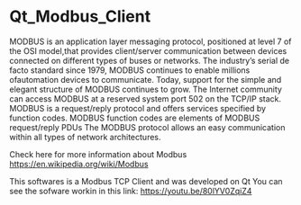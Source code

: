 # Qt_Modbus_Client
MODBUS is an application layer messaging protocol, positioned at level 7 of the OSI model,that provides client/server communication between devices connected on different types of
buses or networks.
The industry’s serial de facto standard since 1979, MODBUS continues to enable millions ofautomation devices to communicate. Today, support for the simple and elegant structure of
MODBUS continues to grow. The Internet community can access MODBUS at a reserved system port 502 on the TCP/IP stack.
MODBUS is a request/reply protocol and offers services specified by function codes.
MODBUS function codes are elements of MODBUS request/reply PDUs
The MODBUS protocol allows an easy communication within all types of network architectures.

Check here for more information about Modbus
https://en.wikipedia.org/wiki/Modbus

This softwares is a Modbus TCP Client and was developed on Qt
You can see the sofware workin in this link:
https://youtu.be/80lYV0ZqiZ4
